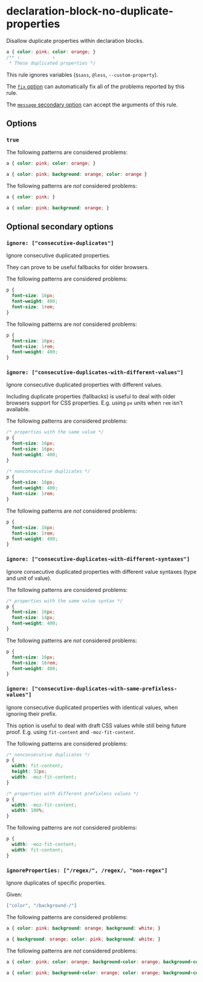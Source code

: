 # declaration-block-no-duplicate-properties

Disallow duplicate properties within declaration blocks.

<!-- prettier-ignore -->
```css
a { color: pink; color: orange; }
/** ↑            ↑
 * These duplicated properties */
```

This rule ignores variables (`$sass`, `@less`, `--custom-property`).

The [`fix` option](https://github.com/stylelint/stylelint/tree/15.6.2/docs/user-guide/options.md#fix) can automatically fix all of the problems reported by this rule.

The [`message` secondary option](https://github.com/stylelint/stylelint/tree/15.6.2/docs/user-guide/configure.md#message) can accept the arguments of this rule.

## Options

### `true`

The following patterns are considered problems:

<!-- prettier-ignore -->
```css
a { color: pink; color: orange; }
```

<!-- prettier-ignore -->
```css
a { color: pink; background: orange; color: orange }
```

The following patterns are _not_ considered problems:

<!-- prettier-ignore -->
```css
a { color: pink; }
```

<!-- prettier-ignore -->
```css
a { color: pink; background: orange; }
```

## Optional secondary options

### `ignore: ["consecutive-duplicates"]`

Ignore consecutive duplicated properties.

They can prove to be useful fallbacks for older browsers.

The following patterns are considered problems:

<!-- prettier-ignore -->
```css
p {
  font-size: 16px;
  font-weight: 400;
  font-size: 1rem;
}
```

The following patterns are _not_ considered problems:

<!-- prettier-ignore -->
```css
p {
  font-size: 16px;
  font-size: 1rem;
  font-weight: 400;
}
```

### `ignore: ["consecutive-duplicates-with-different-values"]`

Ignore consecutive duplicated properties with different values.

Including duplicate properties (fallbacks) is useful to deal with older browsers support for CSS properties. E.g. using `px` units when `rem` isn't available.

The following patterns are considered problems:

<!-- prettier-ignore -->
```css
/* properties with the same value */
p {
  font-size: 16px;
  font-size: 16px;
  font-weight: 400;
}
```

<!-- prettier-ignore -->
```css
/* nonconsecutive duplicates */
p {
  font-size: 16px;
  font-weight: 400;
  font-size: 1rem;
}
```

The following patterns are _not_ considered problems:

<!-- prettier-ignore -->
```css
p {
  font-size: 16px;
  font-size: 1rem;
  font-weight: 400;
}
```

### `ignore: ["consecutive-duplicates-with-different-syntaxes"]`

Ignore consecutive duplicated properties with different value syntaxes (type and unit of value).

The following patterns are considered problems:

<!-- prettier-ignore -->
```css
/* properties with the same value syntax */
p {
  font-size: 16px;
  font-size: 14px;
  font-weight: 400;
}
```

The following patterns are _not_ considered problems:

<!-- prettier-ignore -->
```css
p {
  font-size: 16px;
  font-size: 16rem;
  font-weight: 400;
}
```

### `ignore: ["consecutive-duplicates-with-same-prefixless-values"]`

Ignore consecutive duplicated properties with identical values, when ignoring their prefix.

This option is useful to deal with draft CSS values while still being future proof. E.g. using `fit-content` and `-moz-fit-content`.

The following patterns are considered problems:

<!-- prettier-ignore -->
```css
/* nonconsecutive duplicates */
p {
  width: fit-content;
  height: 32px;
  width: -moz-fit-content;
}
```

<!-- prettier-ignore -->
```css
/* properties with different prefixless values */
p {
  width: -moz-fit-content;
  width: 100%;
}
```

The following patterns are _not_ considered problems:

<!-- prettier-ignore -->
```css
p {
  width: -moz-fit-content;
  width: fit-content;
}
```

### `ignoreProperties: ["/regex/", /regex/, "non-regex"]`

Ignore duplicates of specific properties.

Given:

```json
["color", "/background-/"]
```

The following patterns are considered problems:

<!-- prettier-ignore -->
```css
a { color: pink; background: orange; background: white; }
```

<!-- prettier-ignore -->
```css
a { background: orange; color: pink; background: white; }
```

The following patterns are _not_ considered problems:

<!-- prettier-ignore -->
```css
a { color: pink; color: orange; background-color: orange; background-color: white; }
```

<!-- prettier-ignore -->
```css
a { color: pink; background-color: orange; color: orange; background-color: white; }
```
